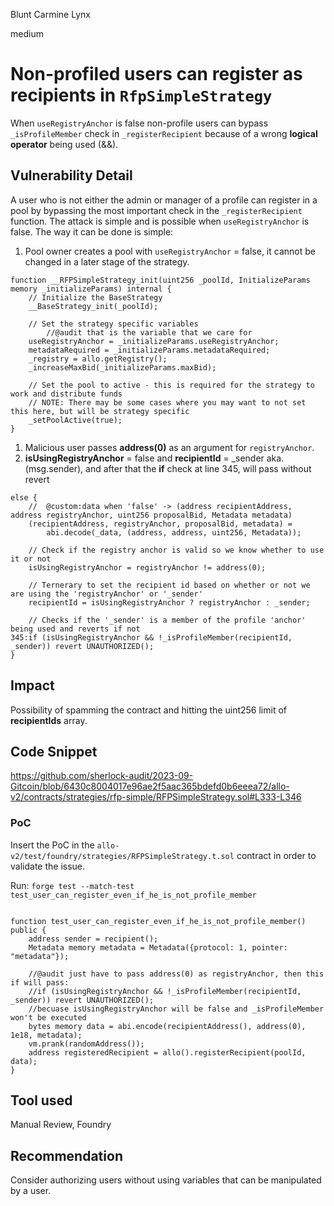 Blunt Carmine Lynx

medium

# Non-profiled users can register as recipients in `RfpSimpleStrategy`

When `useRegistryAnchor` is false non-profile users can bypass `_isProfileMember` check in `_registerRecipient` because of a wrong **logical operator** being used (&&).

## Vulnerability Detail

A user who is not either the admin or manager of a profile can register in a pool by bypassing the most important check in the `_registerRecipient` function. The attack is simple and is possible when `useRegistryAnchor` is false. The way it can be done is simple:  

1. Pool owner creates a pool with `useRegistryAnchor` = false, it cannot be changed in a later stage of the strategy.

```solidity
function __RFPSimpleStrategy_init(uint256 _poolId, InitializeParams memory _initializeParams) internal {
    // Initialize the BaseStrategy
    __BaseStrategy_init(_poolId);

    // Set the strategy specific variables
		//@audit that is the variable that we care for
    useRegistryAnchor = _initializeParams.useRegistryAnchor;
    metadataRequired = _initializeParams.metadataRequired;
    _registry = allo.getRegistry();
    _increaseMaxBid(_initializeParams.maxBid);

    // Set the pool to active - this is required for the strategy to work and distribute funds
    // NOTE: There may be some cases where you may want to not set this here, but will be strategy specific
    _setPoolActive(true);
}
```

1. Malicious user passes **address(0)** as an argument for `registryAnchor`. 
2. **isUsingRegistryAnchor** = false and **recipientId** = _sender aka. (msg.sender), and after that the ******if****** check at line 345, will pass without revert

```solidity
else {
    //  @custom:data when 'false' -> (address recipientAddress, address registryAnchor, uint256 proposalBid, Metadata metadata)
    (recipientAddress, registryAnchor, proposalBid, metadata) =
        abi.decode(_data, (address, address, uint256, Metadata));

    // Check if the registry anchor is valid so we know whether to use it or not
    isUsingRegistryAnchor = registryAnchor != address(0);

    // Ternerary to set the recipient id based on whether or not we are using the 'registryAnchor' or '_sender'
    recipientId = isUsingRegistryAnchor ? registryAnchor : _sender;

    // Checks if the '_sender' is a member of the profile 'anchor' being used and reverts if not
345:if (isUsingRegistryAnchor && !_isProfileMember(recipientId, _sender)) revert UNAUTHORIZED();
}
```

## Impact

Possibility of spamming the contract and hitting the uint256 limit of **recipientIds** array.

## Code Snippet

https://github.com/sherlock-audit/2023-09-Gitcoin/blob/6430c8004017e96ae2f5aac365bdefd0b6eeea72/allo-v2/contracts/strategies/rfp-simple/RFPSimpleStrategy.sol#L333-L346

### PoC

Insert the PoC in the `allo-v2/test/foundry/strategies/RFPSimpleStrategy.t.sol` contract in order to validate the issue.

Run: `forge test --match-test test_user_can_register_even_if_he_is_not_profile_member`

```solidity

function test_user_can_register_even_if_he_is_not_profile_member() public {
    address sender = recipient();
    Metadata memory metadata = Metadata({protocol: 1, pointer: "metadata"});

    //@audit just have to pass address(0) as registryAnchor, then this if will pass:
    //if (isUsingRegistryAnchor && !_isProfileMember(recipientId, _sender)) revert UNAUTHORIZED();
    //becuase isUsingRegistryAnchor will be false and _isProfileMember won't be executed
    bytes memory data = abi.encode(recipientAddress(), address(0), 1e18, metadata);
    vm.prank(randomAddress());
    address registeredRecipient = allo().registerRecipient(poolId, data);
}
```

## Tool used

Manual Review, Foundry

## Recommendation

Consider authorizing users without using variables that can be manipulated by a user.
